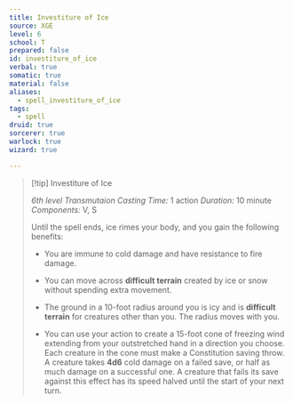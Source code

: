 ```yaml
---
title: Investiture of Ice
source: XGE
level: 6
school: T
prepared: false
id: investiture_of_ice
verbal: true
somatic: true
material: false
aliases:
  - spell_investiture_of_ice
tags:
  - spell
druid: true
sorcerer: true
warlock: true
wizard: true

---
```

>[!tip] Investiture of Ice
>
> *6th level Transmutaion*
> *Casting Time:* 1 action
> *Duration:* 10 minute
> *Components:* V, S
>
>Until the spell ends, ice rimes your body, and you gain the following benefits:
>
>-  You are immune to cold damage and have resistance to fire damage.
>
>-  You can move across **difficult terrain** created by ice or snow without spending extra movement.
>
>-  The ground in a 10-foot radius around you is icy and is **difficult terrain** for creatures other than you. The radius moves with you.
>
>-  You can use your action to create a 15-foot cone of freezing wind extending from your outstretched hand in a direction you choose. Each creature in the cone must make a Constitution saving throw. A creature takes **4d6** cold damage on a failed save, or half as much damage on a successful one. A creature that fails its save against this effect has its speed halved until the start of your next turn.
>

